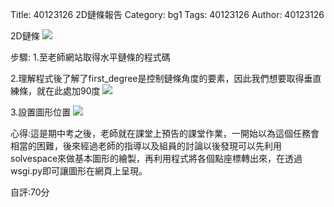 Title: 40123126 2D鏈條報告 
Category: bg1
Tags: 40123126 
Author: 40123126 

<!-- PELICAN_END_SUMMARY -->
2D鏈條
<img src="http://imgur.com/r3EgmkQ.png" />

步驟:
1.至老師網站取得水平鏈條的程式碼

2.理解程式後了解了first_degree是控制鏈條角度的要素，因此我們想要取得垂直練條，就在此處加90度
<img src="http://imgur.com/XDli7DG.png" />

3.設置圖形位置
<img src="http://imgur.com/Oioc5pi.png" />

心得:這是期中考之後，老師就在課堂上預告的課堂作業，一開始以為這個任務會相當的困難，後來經過老師的指導以及組員的討論以後發現可以先利用solvespace來做基本圖形的繪製，再利用程式將各個點座標轉出來，在透過wsgi.py即可讓圖形在網頁上呈現。

自評:70分
